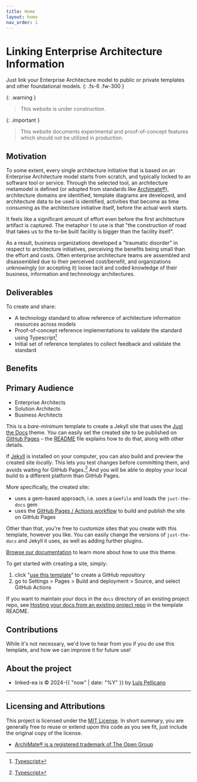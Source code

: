 ```yaml
---
title: Home
layout: home
nav_order: 1
---
```


# Linking Enterprise Architecture Information


Just link your Enterprise Architecture model to public or private templates and other foundational models.
{: .fs-6 .fw-300 }

{: .warning }
> This website is under construction.

{: .important }
> This website documents experimental and proof-of-concept features which should not be utilized in production.


## Motivation

To some extent, every single architecture initiative that is based on an Enterprise Architecture model starts from scratch, and typically locked to an software tool or service. Through the selected tool, an architecture metamodel is defined (or adopted from standards like [Archimate®]), architecture domains are identified, template diagrams are developed, and architecture data to be used is identified, activities that become as time consuming as the architecture initiative itself, before the actual work starts.

It feels like a significant amount of effort even before the first architecture artifact is captured. The metaphor I to use is that "the construction of road that takes us to the to-be built facility is bigger than the facility itself".

As a result, business organizations developed a "traumatic disorder" in respect to architecture initiatives, perceiving the benefits being small than the effort and costs. Often enterprise architecture teams are assembled and disassembled due to their perceived cost/benefit, and organizations unknowingly (or accepting it) loose tacit and coded knowledge of their business, information and technnology architectures.




## Deliverables

To create and share:

* A technology standard to allow reference of architecture information resources across models
* Proof-of-concept reference implementations to validate the standard using Typescript[^1]
* Initial set of reference templates to collect feedback and validate the standard

## Benefits

## Primary Audience
* Enterprise Architects
* Solution Architects
* Business Architects


This is a *bare-minimum* template to create a Jekyll site that uses the [Just the Docs] theme. You can easily set the created site to be published on [GitHub Pages] – the [README] file explains how to do that, along with other details.

If [Jekyll] is installed on your computer, you can also build and preview the created site *locally*. This lets you test changes before committing them, and avoids waiting for GitHub Pages.[^1] And you will be able to deploy your local build to a different platform than GitHub Pages.

More specifically, the created site:

- uses a gem-based approach, i.e. uses a `Gemfile` and loads the `just-the-docs` gem
- uses the [GitHub Pages / Actions workflow] to build and publish the site on GitHub Pages

Other than that, you're free to customize sites that you create with this template, however you like. You can easily change the versions of `just-the-docs` and Jekyll it uses, as well as adding further plugins.

[Browse our documentation][Just the Docs] to learn more about how to use this theme.

To get started with creating a site, simply:

1. click "[use this template]" to create a GitHub repository
2. go to Settings > Pages > Build and deployment > Source, and select GitHub Actions

If you want to maintain your docs in the `docs` directory of an existing project repo, see [Hosting your docs from an existing project repo](https://github.com/just-the-docs/just-the-docs-template/blob/main/README.md#hosting-your-docs-from-an-existing-project-repo) in the template README.

## Contributions
While it's not necessary, we'd love to hear from you if you do use this template, and how we can improve it for future use!

## About the project

* linked-ea is &copy; 2024-{{ "now" | date: "%Y" }} by [Luis Pellicano](https://github.com/americanpelican)

----
## Licensing and Attributions
This project is licensed under the [MIT License]. In short summary, you are generally free to reuse or extend upon this code as you see fit, just include the original copy of the license.

* [ArchiMate® is a registered trademark of The Open Group]


[^1]: [Typescript](https://www.typescriptlang.org)

[MIT License]: https://en.wikipedia.org/wiki/MIT_License
[Just the Docs]: https://just-the-docs.github.io/just-the-docs/
[GitHub Pages]: https://docs.github.com/en/pages
[README]: https://github.com/just-the-docs/just-the-docs-template/blob/main/README.md
[Jekyll]: https://jekyllrb.com
[GitHub Pages / Actions workflow]: https://github.blog/changelog/2022-07-27-github-pages-custom-github-actions-workflows-beta/
[use this template]: https://github.com/just-the-docs/just-the-docs-template/generate
[ArchiMate® is a registered trademark of The Open Group]: https://www.opengroup.org/archimate-forum/archimate-overview
[ArchiMate®]: https://www.opengroup.org/archimate-forum/archimate-overview
